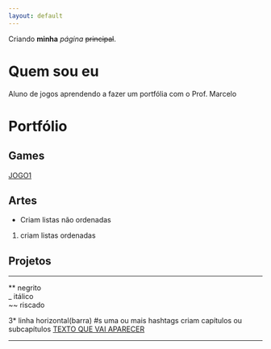 ```yaml
---
layout: default
---
```


Criando **minha** _página_ ~~principal~~.

# Quem sou eu

Aluno de jogos aprendendo a fazer um portfólia com o Prof. Marcelo

# Portfólio

## Games

[JOGO1](link.github.io)

## Artes
* Criam listas não ordenadas 
1. criam listas ordenadas
## Projetos


* * *

** negrito  
_ itálico  
~~ riscado  

3* linha horizontal(barra)
#s uma ou mais hashtags criam capítulos ou subcapítulos
[TEXTO QUE VAI APARECER](link)

* * *
